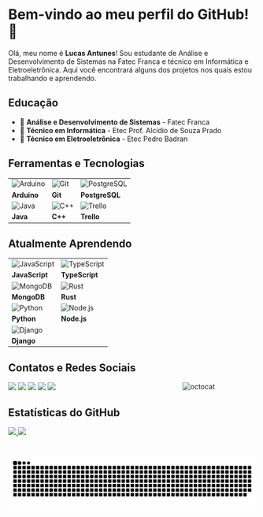 # Bem-vindo ao meu perfil do GitHub! 👋

Olá, meu nome é **Lucas Antunes**! Sou estudante de Análise e Desenvolvimento de Sistemas na Fatec Franca e técnico em Informática e Eletroeletrônica. Aqui você encontrará alguns dos projetos nos quais estou trabalhando e aprendendo.

## Educação

- 🌱 **Análise e Desenvolvimento de Sistemas** - Fatec Franca
- 🏫 **Técnico em Informática** - Etec Prof. Alcídio de Souza Prado
- 🏫 **Técnico em Eletroeletrônica** - Etec Pedro Badran

## Ferramentas e Tecnologias

|   |   |   |
|---|---|---|
| ![Arduino](https://cdn.jsdelivr.net/gh/devicons/devicon@latest/icons/arduino/arduino-original-wordmark.svg) | ![Git](https://cdn.jsdelivr.net/gh/devicons/devicon@latest/icons/git/git-original-wordmark.svg) | ![PostgreSQL](https://cdn.jsdelivr.net/gh/devicons/devicon@latest/icons/postgresql/postgresql-original-wordmark.svg) |
| **Arduino** | **Git** | **PostgreSQL** |
| ![Java](https://cdn.jsdelivr.net/gh/devicons/devicon@latest/icons/java/java-original.svg) | ![C++](https://cdn.jsdelivr.net/gh/devicons/devicon@latest/icons/cplusplus/cplusplus-original.svg) | ![Trello](https://cdn.jsdelivr.net/gh/devicons/devicon@latest/icons/trello/trello-original.svg) |
| **Java** | **C++** | **Trello** |

## Atualmente Aprendendo

|   |   |
|---|---|
| ![JavaScript](https://cdn.jsdelivr.net/gh/devicons/devicon@latest/icons/javascript/javascript-original.svg) | ![TypeScript](https://cdn.jsdelivr.net/gh/devicons/devicon@latest/icons/typescript/typescript-original.svg) |
| **JavaScript** | **TypeScript** |
| ![MongoDB](https://cdn.jsdelivr.net/gh/devicons/devicon@latest/icons/mongodb/mongodb-original-wordmark.svg) | ![Rust](https://cdn.jsdelivr.net/gh/devicons/devicon@latest/icons/rust/rust-original.svg) |
| **MongoDB** | **Rust** |
| ![Python](https://cdn.jsdelivr.net/gh/devicons/devicon@latest/icons/python/python-original-wordmark.svg) | ![Node.js](https://cdn.jsdelivr.net/gh/devicons/devicon@latest/icons/nodejs/nodejs-original-wordmark.svg) |
| **Python** | **Node.js** |
| ![Django](https://cdn.jsdelivr.net/gh/devicons/devicon@latest/icons/django/django-plain.svg) |   |
| **Django** |   |

## Contatos e Redes Sociais

<div>
<a href="https://instagram.com/lucas_cleiton" target="_blank"><img src="https://img.shields.io/badge/-Instagram-%23E4405F?style=for-the-badge&logo=instagram&logoColor=white"></a>
<a href="https://www.twitch.tv/ldelucao" target="_blank"><img src="https://img.shields.io/badge/Twitch-9146FF?style=for-the-badge&logo=twitch&logoColor=white"></a>
<a href="mailto:cleiton.lucas416@gmail.com"><img src="https://img.shields.io/badge/Gmail-D14836?style=for-the-badge&logo=gmail&logoColor=white"></a>
<a href="https://www.linkedin.com/in/lucas-antunes-69577b183/" target="_blank"><img src="https://img.shields.io/badge/-LinkedIn-%230077B5?style=for-the-badge&logo=linkedin&logoColor=white"></a>
<a href="https://twitter.com/LdeLucao" target="_blank"><img src="https://img.shields.io/badge/Twitter-1DA1F2?style=for-the-badge&logo=twitter&logoColor=white"></a>
<img src="https://i.ibb.co/TM71zJz/octocat-1709493324232.png" alt="octocat" width="150" height="150" align="right">
</div>

## Estatísticas do GitHub

<div>
<a href="https://github.com/lusc451">
<img src="https://github-readme-stats.vercel.app/api/top-langs/?username=lusc451&layout=compact&langs_count=7&theme=dracula" />
<img src="https://github-readme-stats.vercel.app/api?username=lusc451&show_icons=true&theme=dracula&include_all_commits=true&count_private=true"/>
</div>

![Snake animation](https://raw.githubusercontent.com/Platane/snk/output/github-contribution-grid-snake.svg)
